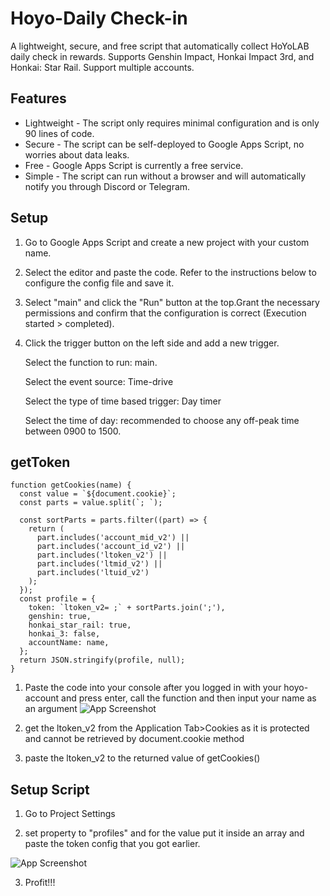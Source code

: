 
# Hoyo-Daily Check-in

A lightweight, secure, and free script that automatically collect HoYoLAB daily check in rewards.
Supports Genshin Impact, Honkai Impact 3rd, and Honkai: Star Rail. Support multiple accounts.


## Features


   - Lightweight - The script only requires minimal configuration and is only 90 lines of code.
   - Secure - The script can be self-deployed to Google Apps Script, no worries about data leaks.
   - Free - Google Apps Script is currently a free service.
   - Simple - The script can run without a browser and will automatically notify you through Discord or Telegram.



## Setup


   1. Go to Google Apps Script and create a new project with your custom name.

   2. Select the editor and paste the code. Refer to the instructions below to configure the config file and save it.

  3. Select "main" and click the "Run" button at the top.Grant the necessary permissions and confirm that the configuration is correct (Execution started > completed).

 4. Click the trigger button on the left side and add a new trigger.

     Select the function to run: main.

     Select the event source: Time-drive

     Select the type of time based trigger: Day timer
          
     Select the time of day: recommended to choose any off-peak time between 0900 to 1500.

## getToken
```
function getCookies(name) {
  const value = `${document.cookie}`;
  const parts = value.split(`; `);

  const sortParts = parts.filter((part) => {
    return (
      part.includes('account_mid_v2') ||
      part.includes('account_id_v2') ||
      part.includes('ltoken_v2') ||
      part.includes('ltmid_v2') ||
      part.includes('ltuid_v2')
    );
  });
  const profile = {
    token: `ltoken_v2= ;` + sortParts.join(';'),
    genshin: true,
    honkai_star_rail: true,
    honkai_3: false,
    accountName: name,
  };
  return JSON.stringify(profile, null);
}
```
1. Paste the code into your console after you logged in with your hoyo-account and press enter, call the function and then input your name as an argument
![App Screenshot](https://cdn.discordapp.com/attachments/1022520064924209223/1172158788564955176/QS10Z5W.png?ex=655f4cf0&is=654cd7f0&hm=8ce2984e4299348f2a1005019feaa04b98be83de3514e33f902f01c23ed0fd3a&)


2. get the ltoken_v2 from the Application Tab>Cookies as it is protected and cannot be retrieved by document.cookie method

3. paste the ltoken_v2 to the returned value of getCookies()

## Setup Script

1. Go to Project Settings

2. set property to "profiles" and for the value put it inside an array and paste the token config that you got earlier.

![App Screenshot](https://cdn.discordapp.com/attachments/1022520064924209223/1172160088694337546/YSLwTLJ.png?ex=655f4e26&is=654cd926&hm=ab1214cf7c57cfed9d493335b88cf513efb90c88c623b34f913c50070874eb27&)

3. Profit!!!
